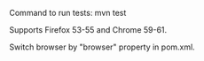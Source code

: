 Command to run tests:
mvn test

Supports Firefox 53-55 and Chrome 59-61.

Switch browser by "browser" property in pom.xml.